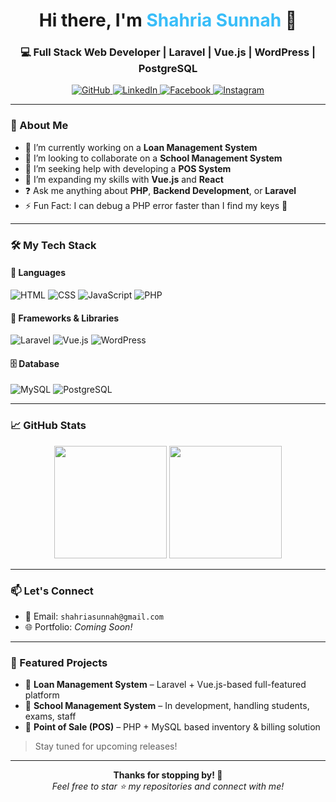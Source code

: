 <div align="center">
  <h1>Hi there, I'm <span style="color:#38bdf8;">Shahria Sunnah</span> 👋</h1>
  <h3>💻 Full Stack Web Developer | Laravel | Vue.js | WordPress | PostgreSQL</h3>
  
  <p>
    <a href="https://github.com/HelloSunnah" target="_blank">
        <img src="https://img.shields.io/badge/GitHub-%2324292e.svg?style=for-the-badge&logo=github&logoColor=white" alt="GitHub" />
    </a>
    <a href="https://linkedin.com/in/shahriasunnah" target="_blank">
        <img src="https://img.shields.io/badge/LinkedIn-%230077B5.svg?style=for-the-badge&logo=linkedin&logoColor=white" alt="LinkedIn" />
    </a>
    <a href="https://www.facebook.com/itssunnahhhhhhhhhhhhhhhhh" target="_blank">
        <img src="https://img.shields.io/badge/Facebook-%231877F2.svg?style=for-the-badge&logo=facebook&logoColor=white" alt="Facebook" />
    </a>
    <a href="https://www.instagram.com/shahria_sunnah/" target="_blank">
        <img src="https://img.shields.io/badge/Instagram-%23E4405F.svg?style=for-the-badge&logo=instagram&logoColor=white" alt="Instagram" />
    </a>
  </p>

</div>

---

### 🚀 About Me

- 🔭 I’m currently working on a **Loan Management System**
- 👯 I’m looking to collaborate on a **School Management System**
- 🤝 I’m seeking help with developing a **POS System**
- 🌱 I’m expanding my skills with **Vue.js** and **React**
- ❓ Ask me anything about **PHP**, **Backend Development**, or **Laravel**
- ⚡ Fun Fact: I can debug a PHP error faster than I find my keys 🔑

---

### 🛠️ My Tech Stack

#### 🧠 **Languages**
![HTML](https://img.shields.io/badge/html5-E34F26?style=for-the-badge&logo=html5&logoColor=white)
![CSS](https://img.shields.io/badge/css3-1572B6?style=for-the-badge&logo=css3&logoColor=white)
![JavaScript](https://img.shields.io/badge/javascript-F7DF1E?style=for-the-badge&logo=javascript&logoColor=black)
![PHP](https://img.shields.io/badge/php-777BB4?style=for-the-badge&logo=php&logoColor=white)

#### 🧰 **Frameworks & Libraries**
![Laravel](https://img.shields.io/badge/Laravel-F55247?style=for-the-badge&logo=laravel&logoColor=white)
![Vue.js](https://img.shields.io/badge/vuejs-42B883?style=for-the-badge&logo=vue.js&logoColor=white)
![WordPress](https://img.shields.io/badge/WordPress-21759B?style=for-the-badge&logo=wordpress&logoColor=white)

#### 🗄️ **Database**
![MySQL](https://img.shields.io/badge/mysql-4479A1?style=for-the-badge&logo=mysql&logoColor=white)
![PostgreSQL](https://img.shields.io/badge/postgresql-336791?style=for-the-badge&logo=postgresql&logoColor=white)

---

### 📈 GitHub Stats

<p align="center">
  <img src="https://github-readme-stats.vercel.app/api?username=HelloSunnah&show_icons=true&theme=tokyonight" height="180" />
  <img src="https://github-readme-stats.vercel.app/api/top-langs/?username=HelloSunnah&layout=compact&theme=tokyonight" height="180" />
</p>

---

### 📫 Let's Connect

- 📧 Email: `shahriasunnah@gmail.com`
- 🌐 Portfolio: *Coming Soon!*

---

### 🧩 Featured Projects

- 💼 **Loan Management System** – Laravel + Vue.js-based full-featured platform  
- 🏫 **School Management System** – In development, handling students, exams, staff  
- 🛒 **Point of Sale (POS)** – PHP + MySQL based inventory & billing solution  

> Stay tuned for upcoming releases!

---

<div align="center">
  <strong>Thanks for stopping by! 🙌</strong><br>
  <em>Feel free to star ⭐ my repositories and connect with me!</em>
</div>
